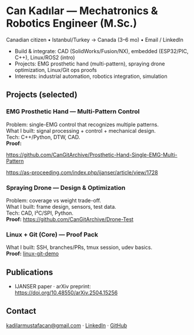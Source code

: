 # Can Kadılar — Mechatronics & Robotics Engineer (M.Sc.)
Canadian citizen • Istanbul/Turkey → Canada (3–6 mo) • Email / LinkedIn

- Build & integrate: CAD (SolidWorks/Fusion/NX), embedded (ESP32/PIC, C++), Linux/ROS2 (intro)
- Projects: EMG prosthetic hand (multi-pattern), spraying drone optimization, Linux/Git ops proofs
- Interests: industrial automation, robotics integration, simulation

## Projects (selected)
### EMG Prosthetic Hand — Multi-Pattern Control
Problem: single-EMG control that recognizes multiple patterns.  
What I built: signal processing + control + mechanical design.  
Tech: C++/Python, DTW, CAD.  
**Proof:**

https://github.com/CanGitArchive/Prosthetic-Hand-Single-EMG-Multi-Pattern

https://as-proceeding.com/index.php/ijanser/article/view/1728

### Spraying Drone — Design & Optimization
Problem: coverage vs weight trade-off.  
What I built: frame design, sensors, test data.  
Tech: CAD, I²C/SPI, Python.  
**Proof:**
https://github.com/CanGitArchive/Drone-Test

### Linux + Git (Core) — Proof Pack
What I built: SSH, branches/PRs, tmux session, udev basics.  
**Proof:** [linux-git-demo]([...](https://github.com/CanGitArchive/linux-git-demo))

## Publications
- IJANSER paper · arXiv preprint:
https://doi.org/10.48550/arXiv.2504.15256 

## Contact
kadilarmustafacan@gmail.com · [LinkedIn](https://www.linkedin.com/in/can-kadilar/) · [GitHub](https://github.com/CanGitArchive/Portfolio/tree/main)

